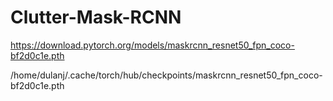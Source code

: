 # Clutter-Mask-RCNN

https://download.pytorch.org/models/maskrcnn_resnet50_fpn_coco-bf2d0c1e.pth

/home/dulanj/.cache/torch/hub/checkpoints/maskrcnn_resnet50_fpn_coco-bf2d0c1e.pth


